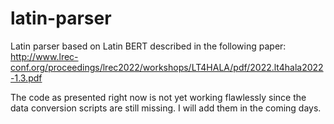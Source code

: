 # latin-parser
Latin parser based on Latin BERT described in the following paper: 
http://www.lrec-conf.org/proceedings/lrec2022/workshops/LT4HALA/pdf/2022.lt4hala2022-1.3.pdf

The code as presented right now is not yet working flawlessly since the data conversion scripts are still missing. I will add them in the coming days. 
